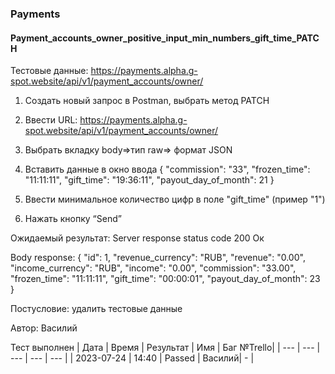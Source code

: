 ### Payments
#### Payment_accounts_owner_positive_input_min_numbers_gift_time_PATCH

Тестовые данные: https://payments.alpha.g-spot.website/api/v1/payment_accounts/owner/


1. Создать новый запрос в Postman, выбрать метод PATCH

2. Ввести URL: https://payments.alpha.g-spot.website/api/v1/payment_accounts/owner/

3. Выбрать вкладку body=>тип raw=> формат JSON

4. Вставить данные в окно ввода
{
  "commission": "33",
  "frozen_time": "11:11:11",
  "gift_time": "19:36:11",
  "payout_day_of_month": 21
}

5. Ввести минимальное количество цифр в поле "gift_time" (пример "1")

6. Нажать кнопку “Send”

Ожидаемый результат: Server response status code 200 Ок

Body response:
{
    "id": 1,
    "revenue_currency": "RUB",
    "revenue": "0.00",
    "income_currency": "RUB",
    "income": "0.00",
    "commission": "33.00",
    "frozen_time": "11:11:11",
    "gift_time": "00:00:01",
    "payout_day_of_month": 23
}

Постусловие: удалить тестовые данные

Автор: Василий

Тест выполнен
|     Дата    | Время | Результат |   Имя  | Баг №Trello|
|     ---     |  ---  |    ---    |   ---  |    ---     |
|  2023-07-24 | 14:40 |   Passed  | Василий|     -      | 